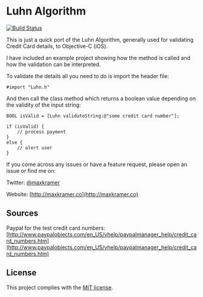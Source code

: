 Luhn Algorithm
==============

[![Build Status](https://travis-ci.org/MaxKramer/ObjectiveLuhn.png?branch=master)](https://travis-ci.org/MaxKramer/ObjectiveLuhn)

This is just a quick port of the Luhn Algorithm, generally used for validating Credit Card details, to Objective-C (iOS).

I have included an example project showing how the method is called and how the validation can be interpreted.

To validate the details all you need to do is import the header file:

```obj-c
#import "Luhn.h"
```
    
And then call the class method which returns a boolean value depending on the validity of the input string:

```obj-c
BOOL isValid = [Luhn validateString:@"some credit card number"];
    
if (isValid) {
    // process payment   
}
else {
    // alert user
}
```


If you come across any issues or have a feature request, please open an issue or find me on:

Twitter: [@maxkramer](http://twitter.com/maxkramer)

Website: [http://maxkramer.co](http://maxkramer.co)

## Sources

Paypal for the test credit card numbers: [http://www.paypalobjects.com/en_US/vhelp/paypalmanager_help/credit_card_numbers.htm](http://www.paypalobjects.com/en_US/vhelp/paypalmanager_help/credit_card_numbers.htm)

## License

This project complies with the [MIT license](https://github.com/MaxKramer/LuhnAlgorithm/blob/master/LICENSE).
